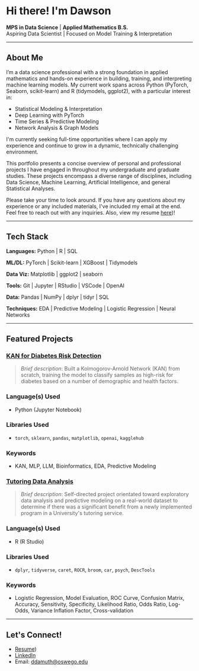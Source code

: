 # Hi there! I'm Dawson

**MPS in Data Science** | **Applied Mathematics B.S.**  
Aspiring Data Scientist | Focused on Model Training & Interpretation

---

## About Me

I’m a data science professional with a strong foundation in applied mathematics and hands-on experience in building, training, and interpreting machine learning models. My current work spans across Python (PyTorch, Seaborn, scikit-learn) and R (tidymodels, ggplot2), with a particular interest in:

- Statistical Modeling & Interpretation  
- Deep Learning with PyTorch  
- Time Series & Predictive Modeling  
- Network Analysis & Graph Models  

I'm currently seeking full-time opportunities where I can apply my experience and continue to grow in a dynamic, technically challenging environment.

This portfolio presents a concise overview of personal and professional projects I have engaged in throughout my undergraduate and graduate studies. These projects encompass a diverse range of disciplines, including Data Science, Machine Learning, Artificial Intelligence, and general Statistical Analyses.

Please take your time to look around. If you have any questions about my experience or any included materials, I've included my email at the end. Feel free to reach out with any inquiries. Also, view my resume [here](https://github.com/ddamuth19/ddamuth19/blob/96c45c163284bc514b946189dfb1d35cd9ca65a0/Damuth_Resume_F25.pdf))!

---

## Tech Stack

**Languages:** Python | R | SQL  

**ML/DL:** PyTorch | Scikit-learn | XGBoost | Tidymodels  

**Data Viz:** Matplotlib | ggplot2 | seaborn  

**Tools:** Git | Jupyter | RStudio | VSCode | OpenAI

**Data:** Pandas | NumPy | dplyr | tidyr | SQL

**Techniques:** EDA | Predictive Modeling | Logistic Regression | Neural Networks

---
 
## Featured Projects

### [KAN for Diabetes Risk Detection](https://github.com/ddamuth19/KAN_Project.git)
> *Brief description*: Built a Kolmogorov-Arnold Network (KAN) from scratch, training the model to classify samples as high-risk for diabetes based on a number of demographic and health factors.

### Language(s) Used
- Python (Jupyter Notebook)

### Libraries Used
- `torch`, `sklearn`, `pandas`, `matplotlib`, `openai`, `kagglehub`

### Keywords
- KAN, MLP, LLM, Bioinformatics, EDA, Predictive Modeling

### [Tutoring Data Analysis](https://github.com/ddamuth19/Tutoring_Project.git)
> *Brief description*: Self-directed project orientated toward exploratory data analysis and predictive modeling on a real-world dataset to determine if there was a significant benefit from a newly implemented program in a University's tutoring service.

### Language(s) Used
- R (R Studio)

### Libraries Used
- `dplyr`, `tidyverse`, `caret`, `ROCR`, `broom`, `car`, `psych`, `DescTools`

### Keywords
- Logistic Regression, Model Evaluation, ROC Curve, Confusion Matrix, Accuracy, Sensitivity, Specificity, Likelihood Ratio, Odds Ratio, Log-Odds, Variance Inflation Factor, Cross-validation

---

## Let's Connect!

- [Resume](https://github.com/ddamuth19/ddamuth19/blob/96c45c163284bc514b946189dfb1d35cd9ca65a0/Damuth_Resume_F25.pdf))
- [LinkedIn](https://www.linkedin.com/in/dawson-damuth-003313271)  
- Email: ddamuth@oswego.edu


